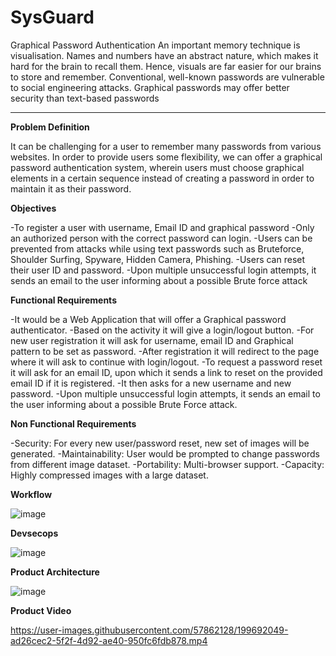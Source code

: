# SysGuard
Graphical Password Authentication
An important memory technique is visualisation. Names and numbers have an abstract nature, which makes it hard for the brain to recall them. Hence, visuals are far easier for our brains to store and remember.
Conventional, well-known passwords are vulnerable to social engineering attacks.
Graphical passwords may offer better security than text-based passwords

-------------------------------------------------------------------

**Problem Definition**

It can be challenging for a user to remember many passwords from various websites. In order to provide users some flexibility, we can offer a graphical password authentication system, wherein users must choose graphical elements in a certain sequence instead of creating a password in order to maintain it as their password.

**Objectives**

-To register a user with username, Email ID and graphical password
-Only an authorized person with the correct password can login.
-Users can be prevented from attacks while using text passwords such as Bruteforce, Shoulder Surfing, Spyware, Hidden Camera, Phishing.
-Users can reset their user ID and password.
-Upon multiple unsuccessful login attempts, it sends an email to the user informing about a possible Brute force attack

**Functional Requirements**

-It would be a Web Application that will offer a Graphical password authenticator.
-Based on the activity it will give a login/logout button.
-For new user registration it will ask for username, email ID and Graphical pattern to be set as password.
-After registration it will redirect to the page where it will ask to continue with login/logout.
-To request a password reset it will ask for an email ID, upon which it sends a link to reset on the provided email ID if it is registered.
-It then asks for a new username and new password.
-Upon multiple unsuccessful login attempts, it sends an email to the user informing about a possible Brute Force attack.

**Non Functional Requirements**

-Security: For every new user/password reset, new set of images will be generated.
-Maintainability: User would be prompted to change passwords from different image dataset.
-Portability: Multi-browser support.
-Capacity: Highly compressed images with a large dataset.

**Workflow**

![image](https://user-images.githubusercontent.com/60222440/196649633-12779ab7-d683-4671-83e2-a0eee2da8b6e.png)

**Devsecops**

![image](https://user-images.githubusercontent.com/60222440/195506882-cbf0be62-efb5-488a-8565-2c5eb225f871.png)

**Product Architecture**

![image](https://user-images.githubusercontent.com/60222440/195506975-7f290190-33f4-4f05-b9d5-6c1bf80b0c90.png)

**Product Video**

https://user-images.githubusercontent.com/57862128/199692049-ad26cec2-5f2f-4d92-ae40-950fc6fdb878.mp4

